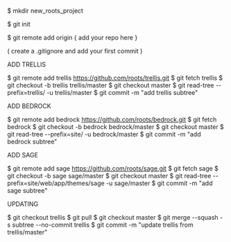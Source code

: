 $ mkdir new_roots_project

$ git init

$ git remote add origin { add your repo here }

( create a .gitignore and add your first commit )

ADD TRELLIS

$ git remote add trellis https://github.com/roots/trellis.git
$ git fetch trellis
$ git checkout -b trellis trellis/master
$ git checkout master
$ git read-tree --prefix=trellis/ -u trellis/master
$ git commit -m "add trellis subtree"

ADD BEDROCK

$ git remote add bedrock https://github.com/roots/bedrock.git
$ git fetch bedrock
$ git checkout -b bedrock bedrock/master
$ git checkout master
$ git read-tree --prefix=site/ -u bedrock/master
$ git commit -m "add bedrock subtree"

ADD SAGE

$ git remote add sage https://github.com/roots/sage.git
$ git fetch sage
$ git checkout -b sage sage/master
$ git checkout master
$ git read-tree --prefix=site/web/app/themes/sage -u sage/master
$ git commit -m "add sage subtree"

UPDATING

$ git checkout trellis
$ git pull
$ git checkout master
$ git merge --squash -s subtree --no-commit trellis
$ git commit -m "update trellis from trellis/master"